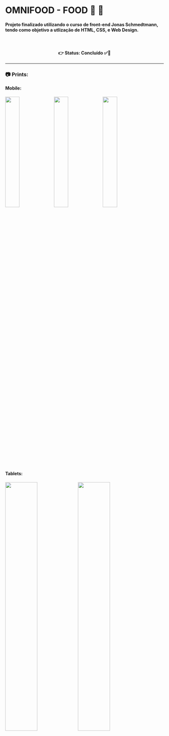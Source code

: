 # OMNIFOOD - FOOD 🍔 🍕
#### Projeto finalizado utilizando o curso de front-end Jonas Schmedtmann, tendo como objetivo a utlização de HTML, CSS, e Web Design.
<br />

<h4 align='center'>
👉 Status: Concluído ✅👏
</h4>
<hr />

### 📷 Prints:

#### Mobile:
<img src="https://i.ibb.co/rcBCspW/T-1.png" width="30%"></img> <img src="https://i.ibb.co/zV0wd23/T-2.png" width="30%"></img> <img src="https://i.ibb.co/Jc84VnW/T-3.png" width="30%"></img> 



#### Tablets:
<img src="https://i.ibb.co/LtsFf88/T-4.png" width="45%"></img> <img src="https://i.ibb.co/GWc2nwY/T-5.png" width="45%"></img>



